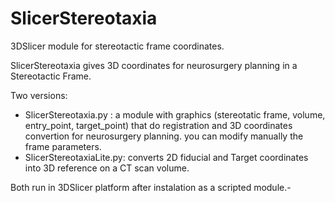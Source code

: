 # SlicerStereotaxia
3DSlicer module for stereotactic frame coordinates.


SlicerStereotaxia gives 3D coordinates for neurosurgery planning in a Stereotactic Frame.

Two versions:

- SlicerStereotaxia.py : a module with graphics (stereotatic frame, volume, entry_point, target_point) that do registration and 3D coordinates convertion for neurosurgery planning. you can modify manually the frame parameters.
- SlicerStereotaxiaLite.py: converts 2D fiducial and Target coordinates into 3D reference on a CT scan volume. 
 
Both run in 3DSlicer platform after instalation as a scripted module.-


